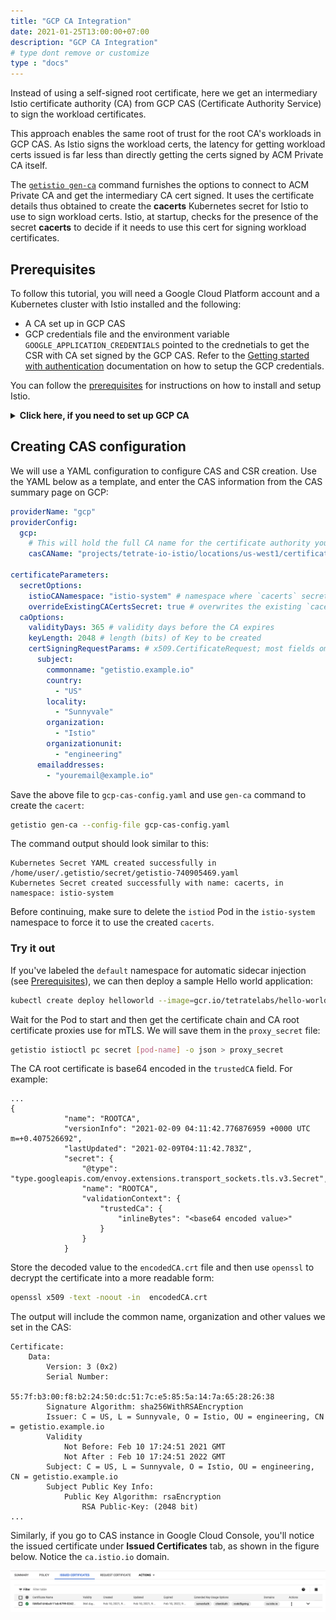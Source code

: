 ```yaml
---
title: "GCP CA Integration"
date: 2021-01-25T13:00:00+07:00
description: "GCP CA Integration"
# type dont remove or customize
type : "docs"
---
```


Instead of using a self-signed root certificate, here we get an intermediary Istio certificate authority (CA) from GCP CAS (Certificate Authority Service) to sign the workload certificates.

This approach enables the same root of trust for the root CA's workloads in GCP CAS. As Istio signs the workload certs, the latency for getting workload certs issued is far less than directly getting the certs signed by ACM Private CA itself.

The [`getistio gen-ca`](/getistio-cli/reference/getistio_gen-ca) command furnishes the options to connect to ACM Private CA and get the intermediary CA cert signed. It uses the certificate details thus obtained to create the **cacerts** Kubernetes secret for Istio to use to sign workload certs. Istio, at startup, checks for the presence of the secret **cacerts** to decide if it needs to use this cert for signing workload certificates.

## Prerequisites

To follow this tutorial, you will need a Google Cloud Platform account and a Kubernetes cluster with Istio installed and the following:

- A CA set up in GCP CAS
- GCP credentials file and the environment variable `GOOGLE_APPLICATION_CREDENTIALS` pointed to the crednetials to get the CSR with CA set signed by the GCP CAS. Refer to the [Getting started with authentication](https://cloud.google.com/docs/authentication/getting-started) documentation on how to setup the GCP credentials.

You can follow the [prerequisites](/istio-in-practice/prerequisites) for instructions on how to install and setup Istio.

<details>
<summary><strong>Click here, if you need to set up GCP CA</strong></summary>

### Setting up CAS

The first thing we need is to set up the CAS in Google Cloud Console. Log in to your Google Cloud account and follow the steps below to create a CAS instance.

1. From the navigation menu, select Security → Certificate Authority Service.
1. Click the **Create CA** button.
1. Configure the CA type:
    1. Select **Root CA**.
    1. Select **365 days** for validity.
    1. Select the **Enterprise** tier.
    1. Select the CAS's location from the **Location** list (e.g. `us-east1`).
    1. Click **Next**.
1. Configure the CA subject name (you can use your values here):
    1. For **Organization (O)**, enter **Istio**.
    1. For **Organization unit (OU)**, enter **engineering**.
    1. For **Country name (C)**, enter **US**.
    1. For **Locality name**, enter **Sunnyvale**.
    1. For **CA Common name (CN)**, enter **getistio.example.io**.
    1. For **Resource ID**, enter **getistio-example-io**.
    1. Click **Next**.
1. Configure the CA key size and algorithm:
    1. Select **RSA PKCS1 2048 (SHA 256)**.
    1. Click **Next**.
1. Click the **Create** button to create the CAS.

The figure below shows the summary page. Note that your page might look different if you configured your own CA subject name.

![CAS Summary Page](./cas-summary.png)

### Configure GCP credentials

Ensure you have GCP credentials set up (e.g.`GOOGLE_APPLICATION_CREDENTIALS` environment variable has to point to the credentials) on a machine you're accessing the Kubernetes cluster from. Alternatively, if you installed GetIstio on Google Cloud Shell, the credentials are already set up.
</details>

## Creating CAS configuration

We will use a YAML configuration to configure CAS and CSR creation. Use the YAML below as a template, and enter the CAS information from the CAS summary page on GCP:
 
```yaml
providerName: "gcp"
providerConfig:
  gcp:
    # This will hold the full CA name for the certificate authority you created on GCP
    casCAName: "projects/tetrate-io-istio/locations/us-west1/certificateAuthorities/getistio-example-com"

certificateParameters:
  secretOptions:
    istioCANamespace: "istio-system" # namespace where `cacerts` secrets live
    overrideExistingCACertsSecret: true # overwrites the existing `cacerts` secret and replaces it with this new one
  caOptions:
    validityDays: 365 # validity days before the CA expires
    keyLength: 2048 # length (bits) of Key to be created
    certSigningRequestParams: # x509.CertificateRequest; most fields omitted
      subject:
        commonname: "getistio.example.io"
        country: 
          - "US"
        locality:
          - "Sunnyvale"
        organization:
          - "Istio"
        organizationunit:
          - "engineering"
      emailaddresses:
        - "youremail@example.io"
```

Save the above file to `gcp-cas-config.yaml` and use `gen-ca` command to create the `cacert`:

```sh
getistio gen-ca --config-file gcp-cas-config.yaml
```

The command output should look similar to this:

```text
Kubernetes Secret YAML created successfully in /home/user/.getistio/secret/getistio-740905469.yaml
Kubernetes Secret created successfully with name: cacerts, in namespace: istio-system
```

Before continuing, make sure to delete the `istiod` Pod in the `istio-system` namespace to force it to use the created `cacerts`.

### Try it out

If you've labeled the `default` namespace for automatic sidecar injection (see [Prerequisites](/istio-in-practice/prerequisites)), we can then deploy a sample Hello world application:

```sh
kubectl create deploy helloworld --image=gcr.io/tetratelabs/hello-world:1.0.0
```

Wait for the Pod to start and then get the certificate chain and CA root certificate proxies use for mTLS. We will save them in the `proxy_secret` file:

```sh
getistio istioctl pc secret [pod-name] -o json > proxy_secret
```

The CA root certificate is base64 encoded in the `trustedCA` field. For example:

```text {hl_lines=[11]}
...
{
            "name": "ROOTCA",
            "versionInfo": "2021-02-09 04:11:42.776876959 +0000 UTC m=+0.407526692",
            "lastUpdated": "2021-02-09T04:11:42.783Z",
            "secret": {
                "@type": "type.googleapis.com/envoy.extensions.transport_sockets.tls.v3.Secret",
                "name": "ROOTCA",
                "validationContext": {
                    "trustedCa": {
                        "inlineBytes": "<base64 encoded value>"
                    }
                }
            }
```

Store the decoded value to the `encodedCA.crt` file and then use `openssl` to decrypt the certificate into a more readable form:

```sh
openssl x509 -text -noout -in  encodedCA.crt
```

The output will include the common name, organization and other values we set in the CAS:

```text {hl_lines=[7,11]}
Certificate:
    Data:
        Version: 3 (0x2)
        Serial Number:
            55:7f:b3:00:f8:b2:24:50:dc:51:7c:e5:85:5a:14:7a:65:28:26:38
        Signature Algorithm: sha256WithRSAEncryption
        Issuer: C = US, L = Sunnyvale, O = Istio, OU = engineering, CN = getistio.example.io
        Validity
            Not Before: Feb 10 17:24:51 2021 GMT
            Not After : Feb 10 17:24:51 2022 GMT
        Subject: C = US, L = Sunnyvale, O = Istio, OU = engineering, CN = getistio.example.io
        Subject Public Key Info:
            Public Key Algorithm: rsaEncryption
                RSA Public-Key: (2048 bit)
...
```

Similarly, if you go to CAS instance in Google Cloud Console, you'll notice the issued certificate under **Issued Certificates** tab, as shown in the figure below. Notice the `ca.istio.io` domain.

![CAS Issued Certificate](issued-certs.png)
